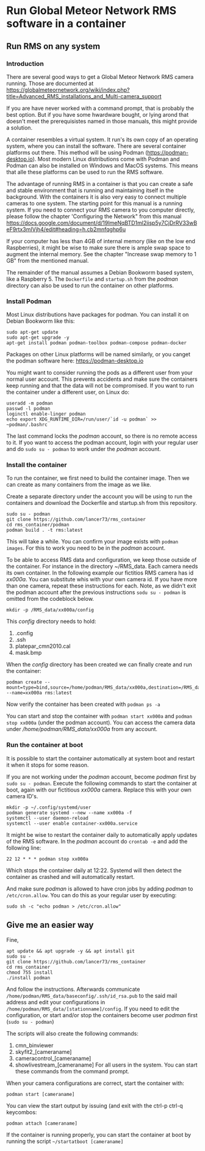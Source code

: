 # Run Global Meteor Network RMS software in a container

## Run RMS on any system

### Introduction

There are several good ways to get a Global Meteor Network RMS camera running. Those are documented at https://globalmeteornetwork.org/wiki/index.php?title=Advanced_RMS_installations_and_Multi-camera_support

If you are have never worked with a command prompt, that is probably the best option. But if you have some hwardware bought, or lying arond that doesn't meet the prerequisistes named in those manuals, this might provide a solution.

A container resembles a virtual system. It run's its own copy of an operating system, where you can install the software. There are several container platforms out there. This method will be using Podman (https://podman-desktop.io). Most modern Linux distributions come with Podman and Podman can also be installed on Windows and MacOS systems. This means that alle these platforms can be used to run the RMS software.

The advantage of running RMS in a container is that you can create a safe and stable environment that is running and maintaining itself in the background. With the containers it is also very easy to connect multiple cameras to one system. The starting point for this manual is a running system. If you need to connect your RMS camera to you computer directly, please follow the chapter 'Configuring the Network" from this manual https://docs.google.com/document/d/19ImeNqBTD1ml2iisp5y7CjDrRV33wBeF9rtx3mIVjh4/edit#heading=h.cb2mnfqghp6u

If your computer has less than 4GB of internal memory (like on the low end Raspberries), it might be wise to make sure there is ample swap space to augment the internal memory. See the chapter "Increase swap memory to 1 GB" from the mentioned manual.

The remainder of the manual assumes a Debian Bookworm based system, like a Raspberry 5. The ``Dockerfile`` and ``startup.sh`` from the *podman* directory can also be used to run the container on other platforms. 


### Install Podman
Most Linux distributions have packages for podman. You can install it on Debian Bookworm like this:
```
sudo apt-get update
sudo apt-get upgrade -y
apt-get install podman podman-toolbox podman-compose podman-docker
```

Packages on other Linux platforms will be named similarly, or you canget the podman software here: https://podman-desktop.io

You might want to consider running the pods as a different user from your normal user account. This prevents accidents and make sure the containers keep running and that the data will not be compromised. If you want to run the container under a different user, on Linux do:
```
useradd -m podman
passwd -l podman
loginctl enable-linger podman
echo export XDG_RUNTIME_DIR=/run/user/`id -u podman` >> ~podman/.bashrc
```
The last command locks the *podman* account, so there is no remote access to it. If yoo want to access the podman account, login with your regular user and do ``sudo su - podman`` to work under the *podman* account.

### Install the container
To run the container, we first need to build the container image. Then we can create as many containers from the image as we like. 

Create a separate directory under the account you will be using to run the containers and download the Dockerfile and startup.sh from this repository.
```
sudo su - podman
git clone https://github.com/lancer73/rms_container
cd rms_container/podman
podman build . -t rms:latest
```

This will take a while. You can confirm your image exists with ``podman images``. For this to work you need to be in the *podman* account.

To be able to access RMS data and configuration, we keep those outside of the container. For instance in the directory ~/RMS_data. Each camera needs its own container. In the following example our fictitios RMS camera has id *xx000a*. You can substitute whis with your own camera id. If you have more than one camera, repeat these instructions for each. Note, as we didn't exit the podman account after the previous instructions ``sodu su - podman`` is omitted from the codeblock below.

```
mkdir -p /RMS_data/xx000a/config
```
This *config* directory needs to hold:
1) .config
2) .ssh
3) platepar_cmn2010.cal
4) mask.bmp

When the *config* directory has been created we can finally create and run the container:
```
podman create --mount=type=bind,source=/home/podman/RMS_data/xx000a,destination=/RMS_data --name=xx000a rms:latest
```

Now verify the container has been created with ``podman ps -a``

You can start and stop the container with ``podman start xx000a`` and ``podman stop xx000a`` (under the podman account). You can access the camera data under */home/podman/RMS_data/xx000a* from any account. 

### Run the container at boot
It is possible to start the container automatically at system boot and restart it when it stops for some reason.

If you are not working under the *podman* account, become *podman* first by ``sudo su - podman``. Execute the following commands to start the container at boot, again with our fictitious *xx000a* camera. Replace this with your own camera ID's.

```
mkdir -p ~/.config/systemd/user
podman generate systemd --new --name xx000a -f
systemctl --user daemon-reload
systemctl --user enable container-xx000a.service
```

It might be wise to restart the container daily to automatically apply updates of the RMS software. In the *podman* account do ``crontab -e`` and add the following line:
```
22 12 * * * podman stop xx000a
```
Which stops the container daily at 12:22. Systemd will then detect the container as crashed and will automatically restart.

And make sure *podman* is allowed to have cron jobs by adding *podman* to ``/etc/cron.allow``. You can do this as your regular user by executing:
```
sudo sh -c "echo podman > /etc/cron.allow"
```

## Give me an easier way
Fine, 

```
apt update && apt upgrade -y && apt install git
sudo su -
git clone https://github.com/lancer73/rms_container
cd rms_container
chmod 755 install
./install podman
```
And follow the instructions.
Afterwards communicate ``/home/podman/RMS_data/baseconfig/.ssh/id_rsa.pub`` to the said mail address and edit your configurations in ``/home/podman/RMS_data/[stationname]/config``.
If you need to edit the configuration, or start and/or stop the containers become user *podman* first (``sudo su - podman``)

The scripts will also create the following commands:
1) cmn_binviewer
2) skyfit2_[cameraname]
3) cameracontrol_[cameraname]
4) showlivestream_[cameraname]
For all users in the system. You can start these commands from the command prompt.

When your camera configurations are correct, start the container with:
```
podman start [cameraname]
```

You can view the start output by issuing (and exit with the ctrl-p ctrl-q keycombos:
```
podman attach [cameraname]
```

If the container is running properly, you can start the container at boot by running the script  ``~/startatboot [cameraname]``




 



